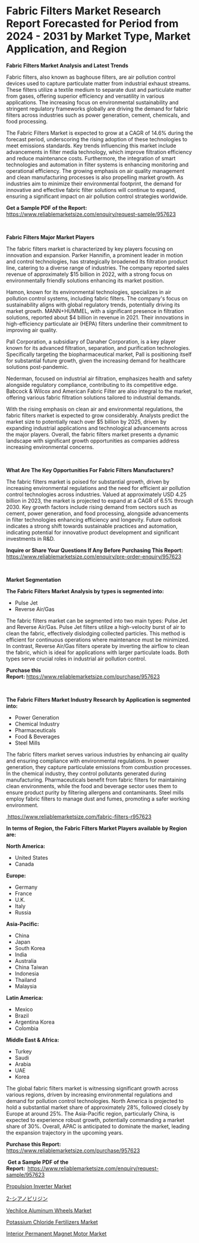 <p><h1>Fabric Filters Market Research Report Forecasted for Period from 2024 -  2031 by Market Type, Market Application, and Region</h1></p><p><strong>Fabric Filters Market Analysis and Latest Trends</strong></p>
<p><p>Fabric filters, also known as baghouse filters, are air pollution control devices used to capture particulate matter from industrial exhaust streams. These filters utilize a textile medium to separate dust and particulate matter from gases, offering superior efficiency and versatility in various applications. The increasing focus on environmental sustainability and stringent regulatory frameworks globally are driving the demand for fabric filters across industries such as power generation, cement, chemicals, and food processing.</p><p>The Fabric Filters Market is expected to grow at a CAGR of 14.6% during the forecast period, underscoring the rising adoption of these technologies to meet emissions standards. Key trends influencing this market include advancements in filter media technology, which improve filtration efficiency and reduce maintenance costs. Furthermore, the integration of smart technologies and automation in filter systems is enhancing monitoring and operational efficiency. The growing emphasis on air quality management and clean manufacturing processes is also propelling market growth. As industries aim to minimize their environmental footprint, the demand for innovative and effective fabric filter solutions will continue to expand, ensuring a significant impact on air pollution control strategies worldwide.</p></p>
<p><strong>Get a Sample PDF of the Report:&nbsp;</strong> <a href="https://www.reliablemarketsize.com/enquiry/request-sample/957623">https://www.reliablemarketsize.com/enquiry/request-sample/957623</a></p>
<p>&nbsp;</p>
<p><strong>Fabric Filters Major Market Players</strong></p>
<p><p>The fabric filters market is characterized by key players focusing on innovation and expansion. Parker Hannifin, a prominent leader in motion and control technologies, has strategically broadened its filtration product line, catering to a diverse range of industries. The company reported sales revenue of approximately $15 billion in 2022, with a strong focus on environmentally friendly solutions enhancing its market position.</p><p>Hamon, known for its environmental technologies, specializes in air pollution control systems, including fabric filters. The company's focus on sustainability aligns with global regulatory trends, potentially driving its market growth. MANN+HUMMEL, with a significant presence in filtration solutions, reported about $4 billion in revenue in 2021. Their innovations in high-efficiency particulate air (HEPA) filters underline their commitment to improving air quality.</p><p>Pall Corporation, a subsidiary of Danaher Corporation, is a key player known for its advanced filtration, separation, and purification technologies. Specifically targeting the biopharmaceutical market, Pall is positioning itself for substantial future growth, given the increasing demand for healthcare solutions post-pandemic.</p><p>Nederman, focused on industrial air filtration, emphasizes health and safety alongside regulatory compliance, contributing to its competitive edge. Babcock & Wilcox and American Fabric Filter are also integral to the market, offering various fabric filtration solutions tailored to industrial demands.</p><p>With the rising emphasis on clean air and environmental regulations, the fabric filters market is expected to grow considerably. Analysts predict the market size to potentially reach over $5 billion by 2025, driven by expanding industrial applications and technological advancements across the major players. Overall, the fabric filters market presents a dynamic landscape with significant growth opportunities as companies address increasing environmental concerns.</p></p>
<p>&nbsp;</p>
<p><strong>What Are The Key Opportunities For Fabric Filters Manufacturers?</strong></p>
<p><p>The fabric filters market is poised for substantial growth, driven by increasing environmental regulations and the need for efficient air pollution control technologies across industries. Valued at approximately USD 4.25 billion in 2023, the market is projected to expand at a CAGR of 6.5% through 2030. Key growth factors include rising demand from sectors such as cement, power generation, and food processing, alongside advancements in filter technologies enhancing efficiency and longevity. Future outlook indicates a strong shift towards sustainable practices and automation, indicating potential for innovative product development and significant investments in R&D.</p></p>
<p><strong>Inquire or Share Your Questions If Any Before Purchasing This Report:</strong> <a href="https://www.reliablemarketsize.com/enquiry/pre-order-enquiry/957623">https://www.reliablemarketsize.com/enquiry/pre-order-enquiry/957623</a></p>
<p>&nbsp;</p>
<p><strong>Market Segmentation</strong></p>
<p><strong>The Fabric Filters Market Analysis by types is segmented into:</strong></p>
<p><ul><li>Pulse Jet</li><li>Reverse Air/Gas</li></ul></p>
<p><p>The fabric filters market can be segmented into two main types: Pulse Jet and Reverse Air/Gas. Pulse Jet filters utilize a high-velocity burst of air to clean the fabric, effectively dislodging collected particles. This method is efficient for continuous operations where maintenance must be minimized. In contrast, Reverse Air/Gas filters operate by inverting the airflow to clean the fabric, which is ideal for applications with larger particulate loads. Both types serve crucial roles in industrial air pollution control.</p></p>
<p><strong>Purchase this Report:&nbsp;</strong><a href="https://www.reliablemarketsize.com/purchase/957623">https://www.reliablemarketsize.com/purchase/957623</a></p>
<p>&nbsp;</p>
<p><strong>The Fabric Filters Market Industry Research by Application is segmented into:</strong></p>
<p><ul><li>Power Generation</li><li>Chemical Industry</li><li>Pharmaceuticals</li><li>Food & Beverages</li><li>Steel Mills</li></ul></p>
<p><p>The fabric filters market serves various industries by enhancing air quality and ensuring compliance with environmental regulations. In power generation, they capture particulate emissions from combustion processes. In the chemical industry, they control pollutants generated during manufacturing. Pharmaceuticals benefit from fabric filters for maintaining clean environments, while the food and beverage sector uses them to ensure product purity by filtering allergens and contaminants. Steel mills employ fabric filters to manage dust and fumes, promoting a safer working environment.</p></p>
<p><a href="https://www.reliablemarketsize.com/fabric-filters-r957623">&nbsp;https://www.reliablemarketsize.com/fabric-filters-r957623</a></p>
<p><strong>In terms of Region, the Fabric Filters Market Players available by Region are:</strong></p>
<p>
    <p> <strong> North America: </strong>
        <ul>
            <li>United States</li>
            <li>Canada</li>
        </ul>
        </p> 
    <p> <strong> Europe: </strong>
        <ul>
            <li>Germany</li>
            <li>France</li>
            <li>U.K.</li>
            <li>Italy</li>
            <li>Russia</li>
        </ul>
        </p> 
    <p> <strong> Asia-Pacific: </strong>
        <ul>
            <li>China</li>
            <li>Japan</li>
            <li>South Korea</li>
            <li>India</li>
            <li>Australia</li>
            <li>China Taiwan</li>
            <li>Indonesia</li>
            <li>Thailand</li>
            <li>Malaysia</li>
        </ul>
        </p> 
    <p> <strong> Latin America: </strong>
        <ul>
            <li>Mexico</li>
            <li>Brazil</li>
            <li>Argentina Korea</li>
            <li>Colombia</li>
        </ul>
        </p> 
    <p> <strong> Middle East & Africa: </strong>
        <ul>
            <li>Turkey</li>
            <li>Saudi</li>
            <li>Arabia</li>
            <li>UAE</li>
            <li>Korea</li>
        </ul>
    </p>
    </p>
<p><p>The global fabric filters market is witnessing significant growth across various regions, driven by increasing environmental regulations and demand for pollution control technologies. North America is projected to hold a substantial market share of approximately 28%, followed closely by Europe at around 25%. The Asia-Pacific region, particularly China, is expected to experience robust growth, potentially commanding a market share of 30%. Overall, APAC is anticipated to dominate the market, leading the expansion trajectory in the upcoming years.</p></p>
<p><strong>Purchase this Report: </strong><a href="https://www.reliablemarketsize.com/purchase/957623">https://www.reliablemarketsize.com/purchase/957623</a></p>
<p>&nbsp;<strong>Get a Sample PDF of the Report:&nbsp;&nbsp;</strong><a href="https://www.reliablemarketsize.com/enquiry/request-sample/957623">https://www.reliablemarketsize.com/enquiry/request-sample/957623</a></p>
<p><strong></strong></p>
<p><p><a href="https://medium.com/@pinkierau13/this-report-aims-to-deliver-an-in-depth-analysis-of-the-global-propulsion-inverter-market-offering-c006fe729677">Propulsion Inverter Market</a></p><p><a href="https://medium.com/@maudabbott7/2-cyanopyridine-market-%E3%81%AE%E3%82%B0%E3%83%AD%E3%83%BC%E3%83%90%E3%83%AB%E5%B8%82%E5%A0%B4%E6%A6%82%E8%A6%81%E3%81%AF-%E4%B8%96%E7%95%8C%E3%81%8A%E3%82%88%E3%81%B3%E4%B8%BB%E8%A6%81%E5%B8%82%E5%A0%B4%E3%81%AB%E3%81%8A%E3%81%91%E3%82%8B%E6%A5%AD%E7%95%8C%E3%81%AB%E5%BD%B1%E9%9F%BF%E3%82%92%E4%B8%8E%E3%81%88%E3%82%8B%E4%B8%BB%E8%A6%81%E3%81%AA%E3%83%88%E3%83%AC%E3%83%B3%E3%83%89%E3%81%AB%E3%81%A4%E3%81%84%E3%81%A6-%E7%8B%AC%E8%87%AA%E3%81%AE%E8%A6%96%E7%82%B9%E3%82%92%E6%8F%90%E4%BE%9B%E3%81%97%E3%81%BE%E3%81%99-349b5dc92574">2-シアノピリジン</a></p><p><a href="https://issuu.com/reportprime-2/docs/vechilce-aluminum-wheels-market-siz_902f65a2db5551">Vechilce Aluminum Wheels Market</a></p><p><a href="https://www.linkedin.com/pulse/potassium-chloride-fertilizers-market-size-share-analysis-0va6e?trackingId=IxYmqG2mQ1%2BMc7Lu460w%2BA%3D%3D">Potassium Chloride Fertilizers Market</a></p><p><a href="https://medium.com/@anna.vaughan3423/the-interior-permanent-magnet-motor-market-has-experienced-impressive-growth-in-recent-years-bf89fc370494">Interior Permanent Magnet Motor Market</a></p></p>